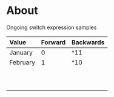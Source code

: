 ﻿# About

Ongoing switch expression samples

| Value        |   Forward    |   Backwards |
|:------------- |:-------------|:-------------|
| January | 0 | ^11 |
| February | 1  | ^10 |
|  |  |  |
|  |  |  |
|  |  |  |
|  |  |  |
|  |  |  |
|  |  |  |
|  |  |  |
|  |  |  |
|  |  |  |
|  |  |  |